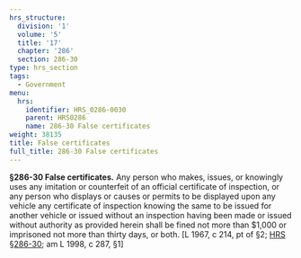```yaml
---
hrs_structure:
  division: '1'
  volume: '5'
  title: '17'
  chapter: '286'
  section: 286-30
type: hrs_section
tags:
  - Government
menu:
  hrs:
    identifier: HRS_0286-0030
    parent: HRS0286
    name: 286-30 False certificates
weight: 38135
title: False certificates
full_title: 286-30 False certificates
---
```

**§286-30 False certificates.** Any person who makes, issues, or knowingly uses any imitation or counterfeit of an official certificate of inspection, or any person who displays or causes or permits to be displayed upon any vehicle any certificate of inspection knowing the same to be issued for another vehicle or issued without an inspection having been made or issued without authority as provided herein shall be fined not more than $1,000 or imprisoned not more than thirty days, or both. [L 1967, c 214, pt of §2; [HRS §286-30](/title-17/chapter-286/section-286-30/); am L 1998, c 287, §1]